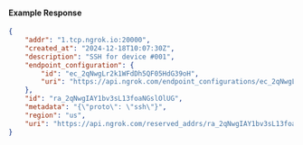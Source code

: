 <!-- Code generated for API Clients. DO NOT EDIT. -->

#### Example Response

```json
{
	"addr": "1.tcp.ngrok.io:20000",
	"created_at": "2024-12-18T10:07:30Z",
	"description": "SSH for device #001",
	"endpoint_configuration": {
		"id": "ec_2qNwgLr2k1WFdDh5QF05HdG39oH",
		"uri": "https://api.ngrok.com/endpoint_configurations/ec_2qNwgLr2k1WFdDh5QF05HdG39oH"
	},
	"id": "ra_2qNwgIAY1bv3sL13foaNGslOlUG",
	"metadata": "{\"proto\": \"ssh\"}",
	"region": "us",
	"uri": "https://api.ngrok.com/reserved_addrs/ra_2qNwgIAY1bv3sL13foaNGslOlUG"
}
```
